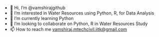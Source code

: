 - 👋 Hi, I’m @vamshirajgithub
- 👀 I’m interested in Water Resources using Python, R, for Data Analysis
- 🌱 I’m currently learning Python
- 💞️ I’m looking to collaborate on Python, R in Water Resources Study
- 📫 How to reach me vamshiraj.mtechcivil.iitk@gmail.com

<!---
vamshirajgithub/vamshirajgithub is a ✨ special ✨ repository because its `README.md` (this file) appears on your GitHub profile.
You can click the Preview link to take a look at your changes.
--->
